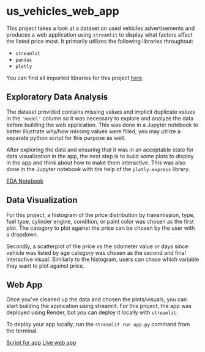 # us_vehicles_web_app

This project takes a look at a dataset on used vehicles advertisements and produces a web application using `streamlit` to display what factors affect the listed price most. It primarily utilizes the following libraries throughout:
* `streamlit`
* `pandas`
* `plotly`

You can find all imported libraries for this project [here](requirements.txt)

## Exploratory Data Analysis
The dataset provided contains missing values and implicit duplicate values in the `'model'` column so it was necessary to explore and analyze the data before building the web application. This was done in a Jupyter notebook to better illustrate why/how missing values were filled, you may utilize a separate python script for this purpose as well.

After exploring the data and ensuring that it was in an acceptable state for data visualization in the app, the next step is to build some plots to display in the app and think about how to make them interactive. This was also done in the Jupyter notebook with the help of the `plotly-express` library.

[EDA Notebook](notebooks\EDA.ipynb)

## Data Visualization
For this project, a histogram of the price distribution by transmission, type, fuel type, cylinder engine, condition, or paint color was chosen as the first plot. The category to plot against the price can be chosen by the user with a dropdown.

Secondly, a scatterplot of the price vs the odometer value or days since vehicle was listed by age category was chosen as the second and final interactive visual. Similarly to the histogram, users can chose which variable they want to plot against price.

## Web App
Once you've cleaned up the data and chosen the plots/visuals, you can start building the application using streamlit. For this project, the app was deployed using Render, but you can deploy it locally with `streamlit`.

To deploy your app locally, run the `streamlit run app.py` command from the terminal.

[Script for app](app.py)
[Live web app](https://us-vehicles-web-app.onrender.com)
